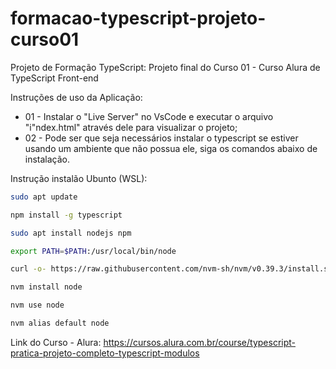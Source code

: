 # formacao-typescript-projeto-curso01
Projeto de Formação TypeScript: Projeto final do Curso 01 - Curso Alura de TypeScript Front-end

Instruções de uso da Aplicação:
* 01 - Instalar o "Live Server" no VsCode e executar o arquivo "i"ndex.html" através dele para visualizar o projeto;
* 02 - Pode ser que seja necessários instalar o typescript se estiver usando um ambiente que não possua ele, siga os comandos abaixo de instalação.

Instrução instalão Ubunto (WSL):
```bash
sudo apt update

```
```bash
npm install -g typescript
```
```bash
sudo apt install nodejs npm
```
```bash
export PATH=$PATH:/usr/local/bin/node
```
```bash
curl -o- https://raw.githubusercontent.com/nvm-sh/nvm/v0.39.3/install.sh | bash
```
```bash
nvm install node
```
```bash
nvm use node
```
```bash
nvm alias default node
```

Link do Curso - Alura:
https://cursos.alura.com.br/course/typescript-pratica-projeto-completo-typescript-modulos
